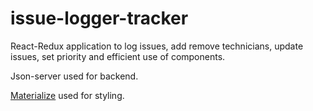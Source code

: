 # issue-logger-tracker

React-Redux application to log issues, add remove technicians, update issues, set priority and efficient use of components.

Json-server used for backend.

[Materialize](https://materializecss.com) used for styling.
